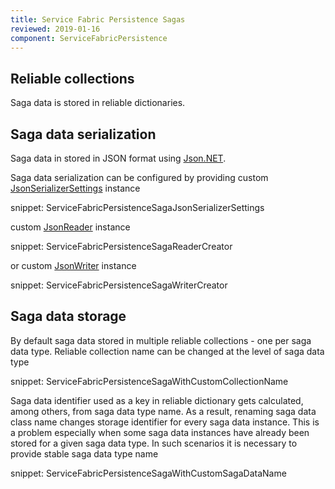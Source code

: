 ```yaml
---
title: Service Fabric Persistence Sagas
reviewed: 2019-01-16
component: ServiceFabricPersistence
---
```



## Reliable collections

Saga data is stored in reliable dictionaries.


## Saga data serialization

Saga data in stored in JSON format using [Json.NET](https://www.newtonsoft.com/json). 

Saga data serialization can be configured by providing custom [JsonSerializerSettings](https://www.newtonsoft.com/json/help/html/T_Newtonsoft_Json_JsonSerializerSettings.htm) instance

snippet: ServiceFabricPersistenceSagaJsonSerializerSettings

custom [JsonReader](https://www.newtonsoft.com/json/help/html/T_Newtonsoft_Json_JsonReader.htm) instance

snippet: ServiceFabricPersistenceSagaReaderCreator

or custom [JsonWriter](https://www.newtonsoft.com/json/help/html/T_Newtonsoft_Json_JsonWriter.htm) instance

snippet: ServiceFabricPersistenceSagaWriterCreator


## Saga data storage 

By default saga data stored in multiple reliable collections - one per saga data type. Reliable collection name can be changed at the level of saga data type

snippet: ServiceFabricPersistenceSagaWithCustomCollectionName

Saga data identifier used as a key in reliable dictionary gets calculated, among others, from saga data type name. As a result, renaming saga data class name changes storage identifier for every saga data instance. This is a problem especially when some saga data instances have already been stored for a given saga data type. In such scenarios it is necessary to provide stable saga data type name

snippet: ServiceFabricPersistenceSagaWithCustomSagaDataName
